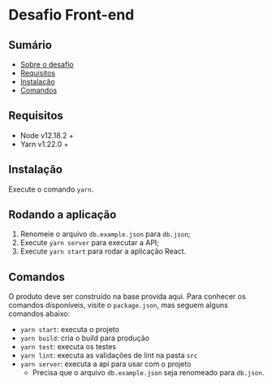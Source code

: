 # Desafio Front-end

## Sumário

- [Sobre o desafio](./CHALLENGE.md)
- [Requisitos](#requisitos)
- [Instalação](#instalação)
- [Comandos](#comandos)

## Requisitos

- Node v12.18.2 +
- Yarn v1.22.0 +

## Instalação

Execute o comando `yarn`.

## Rodando a aplicação

1. Renomeie o arquivo `db.example.json` para `db.json`;
1. Execute `yarn server` para executar a API;
1. Execute `yarn start` para rodar a aplicação React.

## Comandos

O produto deve ser construído na base provida aqui. Para conhecer os comandos disponíveis, visite o `package.json`, mas seguem alguns comandos abaixo:

- `yarn start`: executa o projeto
- `yarn build`: cria o build para produção
- `yarn test`: executa os testes
- `yarn lint`: executa as validações de lint na pasta `src`
- `yarn server`: executa a api para usar com o projeto
  - Precisa que o arquivo `db.example.json` seja renomeado para `db.json`.
